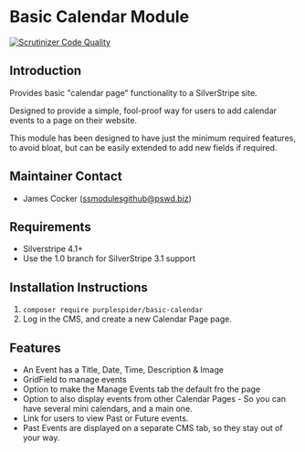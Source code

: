 # Basic Calendar Module
[![Scrutinizer Code Quality](https://scrutinizer-ci.com/g/purplespider/silverstripe-basic-calendar/badges/quality-score.png?b=master)](https://scrutinizer-ci.com/g/purplespider/silverstripe-basic-calendar/?branch=master)

## Introduction

Provides basic "calendar page" functionality to a SilverStripe site. 

Designed to provide a simple, fool-proof way for users to add calendar events to a page on their website.

This module has been designed to have just the minimum required features, to avoid bloat, but can be easily extended to add new fields if required.

## Maintainer Contact ##
 * James Cocker (ssmodulesgithub@pswd.biz)
 
## Requirements
 * Silverstripe 4.1+
 * Use the 1.0 branch for SilverStripe 3.1 support
 
## Installation Instructions

1. `composer require purplespider/basic-calendar` 
3. Log in the CMS, and create a new Calendar Page page.

## Features

* An Event has a Title, Date, Time, Description & Image
* GridField to manage events
* Option to make the Manage Events tab the default fro the page
* Option to also display events from other Calendar Pages - So you can have several mini calendars, and a main one.
* Link for users to view Past or Future events.
* Past Events are displayed on a separate CMS tab, so they stay out of your way.